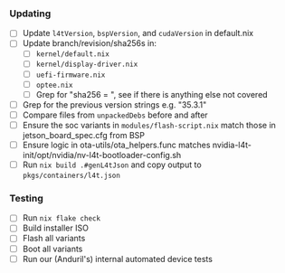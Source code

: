 ### Updating
- [ ] Update `l4tVersion`, `bspVersion`, and `cudaVersion` in default.nix
- [ ] Update branch/revision/sha256s in:
    - [ ] `kernel/default.nix`
    - [ ] `kernel/display-driver.nix`
    - [ ] `uefi-firmware.nix`
    - [ ] `optee.nix`
    - [ ] Grep for "sha256 = ", see if there is anything else not covered
- [ ] Grep for the previous version strings e.g. "35.3.1"
- [ ] Compare files from `unpackedDebs` before and after
- [ ] Ensure the soc variants in `modules/flash-script.nix` match those in jetson_board_spec.cfg from BSP
- [ ] Ensure logic in ota-utils/ota_helpers.func matches nvidia-l4t-init/opt/nvidia/nv-l4t-bootloader-config.sh
- [ ] Run `nix build .#genL4tJson` and copy output to `pkgs/containers/l4t.json`

### Testing
- [ ] Run `nix flake check`
- [ ] Build installer ISO
- [ ] Flash all variants
- [ ] Boot all variants
- [ ] Run our (Anduril's) internal automated device tests
